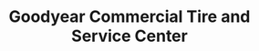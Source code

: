 ---
title: "Goodyear Commercial Tire and Service Center"
url: /scarborough/goodyear-commercial-tire-and-service-center/
shop: tyres
---